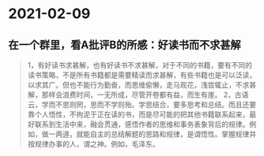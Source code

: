 # 2021-02-09

## 在一个群里，看A批评B的所感：好读书而不求甚解
>1，有好读书求甚解，也有好读书不求甚解，对于不同的书籍，要有不同的读书策略，不是所有书籍都是需要精读而求甚解，有些书籍也是可以泛读，以求其广。但也不能行为勤奋，而思维偷懒，走马观花，浅尝辄止，不求甚解，那样会浪费时间，一无所成，尽管开卷都有益，而生有崖。
>2，古语云，学而不思则罔，思而不学则殆。学思结合，要多思考和总结。而且还要靠个人悟性，不拘泥于正在读的书，而是尽可能的把其他书籍联系起来，最好联系到生活中来，融会贯通，感悟作者的思维和事务表象背后的规律。例如，做一两道，就能自主的总结解题的思路和规律，是谓悟性。掌握规律并按规律办事的人，谓之神。例如，毛泽东。